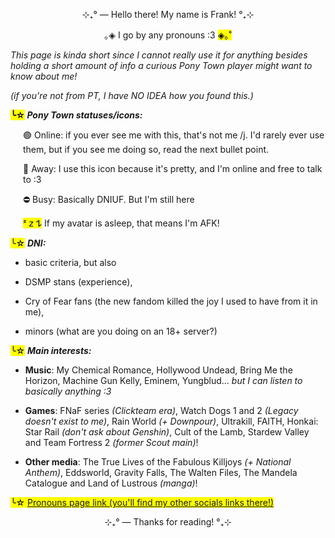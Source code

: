 <div class="sc-1ye87qi-0 bCBphS"><p style="text-align:center;">⊹₊° ― Hello there! My name is Frank! °₊⊹</p>
<p style="text-align:center;">｡◈ I go by any pronouns :3 <span><mark>◈｡˚</mark></span></p>

<p style=""><em>This page is kinda short since I cannot really use it for anything besides holding a short amount of info a curious Pony Town player might want to know about me!</em></p>
<p style=""><em>(if you're not from PT, I have NO IDEA how you found this.)</em></p>
<p style=""></p><p style=""><strong><span><mark>╰☆</mark></span> <em>Pony Town statuses/icons:</em></strong></p>
<p style="margin-left:20px;">🟢 Online: if you ever see me with this, that's not me /j. I'd rarely ever use them, but if you see me doing so, read the next bullet point.</p>
<p style="margin-left:20px;">🌙 Away: I use this icon because it's pretty, and I'm online and free to talk to :3</p>
<p style="margin-left:20px;">⛔ Busy: Basically DNIUF. But I'm still here</p>
<p style="margin-left:20px;"><span><mark>ᶻ 𝗓 𐰁</mark></span> If my avatar is asleep, that means I'm AFK!</p><p style=""></p>
<p style=""></p>
<p style=""><span><mark>╰☆</mark></span> <strong><em>DNI:</em></strong> </p>
<ul><li><p style="">basic criteria, but also </p></li>
<li><p style="">DSMP stans (experience), </p></li>
<li><p style="">Cry of Fear fans (the new fandom killed the joy I used to have from it in me), </p></li>
<li><p style="">minors (what are you doing on an 18+ server?)</p></li></ul>
<p style=""></p>
<p style=""><span><mark>╰☆</mark></span> <strong><em>Main interests:</em></strong></p>
<ul><li><p style=""><strong>Music</strong>: My Chemical Romance, Hollywood Undead, Bring Me the Horizon, Machine Gun Kelly, Eminem, Yungblud... <em>but I can listen to basically anything :3</em></p></li>
<li><p style=""><strong>Games</strong>: FNaF series <em>(Clickteam era)</em>, Watch Dogs 1 and 2 <em>(Legacy doesn't exist to me)</em>, Rain World <em>(+ Downpour)</em>, Ultrakill, FAITH, Honkai: Star Rail <em>(don't ask about Genshin)</em>, Cult of the Lamb, Stardew Valley and Team Fortress 2 <em>(former Scout main)</em>!</p></li>
<li><p style=""><strong>Other media</strong>: The True Lives of the Fabulous Killjoys <em>(+ National Anthem)</em>, Eddsworld, Gravity Falls, The Walten Files, The Mandela Catalogue and Land of Lustrous <em>(manga)</em>!</p></li></ul>
<p style=""></p>
<p style=""><span><mark>╰☆ <a href="https://en.pronouns.page/@2b_frank" rel="noopener noreferrer nofollow">Pronouns page link (you'll find my other socials links there!)</a></p>
<p style=""></p>
<p style="text-align:center;">⊹₊° ― Thanks for reading! °₊⊹</p></div>

<!--
**2b-frank/2b-frank** is a ✨ _special_ ✨ repository because its `README.md` (this file) appears on your GitHub profile.

Here are some ideas to get you started:

- 🔭 I’m currently working on ...
- 🌱 I’m currently learning ...
- 👯 I’m looking to collaborate on ...
- 🤔 I’m looking for help with ...
- 💬 Ask me about ...
- 📫 How to reach me: ...
- 😄 Pronouns: ...
- ⚡ Fun fact: ...
-->
